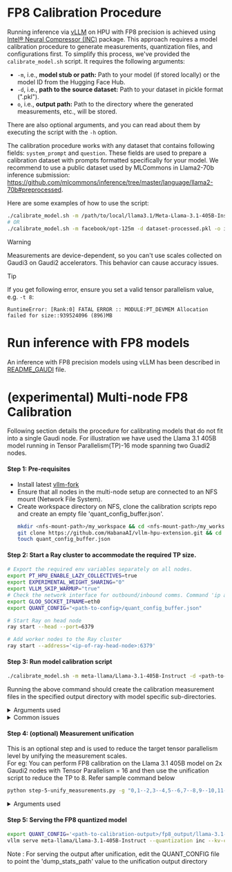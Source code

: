 # FP8 Calibration Procedure

Running inference via [vLLM](https://github.com/vllm-project/vllm) on HPU with FP8 precision is achieved using [Intel® Neural Compressor (INC)](https://docs.habana.ai/en/latest/PyTorch/Inference_on_PyTorch/Quantization/Inference_Using_FP8.html#inference-using-fp8) package. This approach requires a model calibration procedure to generate measurements, quantization files, and configurations first. To simplify this process, we've provided the `calibrate_model.sh` script. It requires the following arguments:

- `-m`, i.e., **model stub or path:** Path to your model (if stored locally) or the model ID from the Hugging Face Hub.
- `-d`, i.e., **path to the source dataset:** Path to your dataset in pickle format (".pkl").
- `o`, i.e., **output path:** Path to the directory where the generated measurements, etc., will be stored.

There are also optional arguments, and you can read about them by executing the script with the `-h` option.

The calibration procedure works with any dataset that contains following fields: `system_prompt` and `question`. These fields are used to prepare a calibration dataset with prompts formatted specifically for your model. We recommend to use a public dataset used by MLCommons in Llama2-70b inference submission: https://github.com/mlcommons/inference/tree/master/language/llama2-70b#preprocessed.

Here are some examples of how to use the script:

```bash
./calibrate_model.sh -m /path/to/local/llama3.1/Meta-Llama-3.1-405B-Instruct/ -d dataset-processed.pkl -o /path/to/measurements/vllm-benchmarks/inc -b 128 -t 8 -l 4096
# OR
./calibrate_model.sh -m facebook/opt-125m -d dataset-processed.pkl -o inc/
```

> [!WARNING] 
> Measurements are device-dependent, so you can't use scales collected on Gaudi3 on Gaudi2 accelerators. This behavior can cause accuracy issues.

> [!TIP]
> If you get following error, ensure you set a valid tensor parallelism value, e.g. `-t 8`:
> ```
> RuntimeError: [Rank:0] FATAL ERROR :: MODULE:PT_DEVMEM Allocation failed for size::939524096 (896)MB
> ```

# Run inference with FP8 models

An inference with FP8 precision models using vLLM has been described in [README_GAUDI](https://github.com/HabanaAI/vllm-fork/blob/habana_main/README_GAUDI.md#quantization-fp8-inference-and-model-calibration-process) file.

# (experimental) Multi-node FP8 Calibration 

Following section details the procedure for calibrating models that do not fit into a single Gaudi node. For illustration we have used the Llama 3.1 405B model running in Tensor Parallelism(TP)-16 mode spanning two Guadi2 nodes.

#### Step 1: Pre-requisites
  - Install latest [vllm-fork](https://github.com/HabanaAI/vllm-fork/blob/habana_main/README_GAUDI.md#build-and-install-vllm)
  - Ensure that all nodes in the multi-node setup are connected to an NFS mount (Network File System).
  - Create workspace directory on NFS, clone the calibration scripts repo and create an empty file 'quant_config_buffer.json'.
    ```bash
    mkdir <nfs-mount-path>/my_workspace && cd <nfs-mount-path>/my_workspace
    git clone https://github.com/HabanaAI/vllm-hpu-extension.git && cd vllm-hpu-extension/calibration
    touch quant_config_buffer.json 
    ```

#### Step 2: Start a Ray cluster to accommodate the required TP size. 
```bash
# Export the required env variables separately on all nodes.
export PT_HPU_ENABLE_LAZY_COLLECTIVES=true
export EXPERIMENTAL_WEIGHT_SHARING="0"
export VLLM_SKIP_WARMUP="true"
# Check the network interface for outbound/inbound comms. Command 'ip a' or 'ifconfig' should list all the interfaces
export GLOO_SOCKET_IFNAME=eth0
export QUANT_CONFIG="<path-to-config>/quant_config_buffer.json"

# Start Ray on head node
ray start --head --port=6379

# Add worker nodes to the Ray cluster
ray start --address='<ip-of-ray-head-node>:6379'
```

#### Step 3: Run model calibration script
```bash
./calibrate_model.sh -m meta-llama/Llama-3.1-405B-Instruct -d <path-to-dataset>/open_orca_gpt4_tokenized_llama.calibration_1000.pkl -o <path-to-calibration-output>/fp8_output -l 10 -t 16 -b 1
```
Running the above command should create the calibration measurement files in the specified output directory with model specific sub-directories.<br>
<details><summary>Arguments used</summary>
-m for model-id/path<br> 
-d dataset pickle path<br> 
-o output directory on nfs<br> 
-l limit number of data samples used for calibration to the specified value<br> 
-t tensor parallelism<br> 
-b batch_size for calibration<br> </details>

<details><summary>Common issues</summary> 
  
  1. Facing error "nic/port is down". <br>
  This happens when the Gaudi card nic ports are down. On every node check the port status as below.<br>
     
```bash
cd /opt/habanalabs/qual/gaudi2/bin 
./manage_network_ifs.sh --status 
# All the ports should be in 'up' state. Try flipping the state
./manage_network_ifs.sh --down 
./manage_network_ifs.sh --up 
```  
  </details>


#### Step 4: (optional) Measurement unification <p>
This is an optional step and is used to reduce the target tensor parallelism level by unifying the measurement scales.<br> For eg: You can perform FP8 calibration on the Llama 3.1 405B model on 2x Gaudi2 nodes with Tensor Parallelism = 16 and then use the unification script to reduce the TP to 8. Refer sample command below
```bash
python step-5-unify_measurements.py -g "0,1--2,3--4,5--6,7--8,9--10,11--12,13--14,15"  -m <path-to-calibration-output>/fp8_output/llama-3.1-405b-instruct/g2/ -o ./unification_files_8x
```
<details><summary>Arguments used</summary>
-g - card grouping to use during unification, card indices separated by commas and groups separated by double dash<br>
-m - calibration output path which has the measurement files <br>
-o - output directory where unification output gets written<br></details>

#### Step 5: Serving the FP8 quantized model <p>
```bash
export QUANT_CONFIG='<path-to-calibration-output>/fp8_output/llama-3.1-405b-instruct/maxabs_quant_g2.json'
vllm serve meta-llama/Llama-3.1-405B-Instruct --quantization inc --kv-cache-dtype fp8_inc --weights-load-device cpu --tensor-parallel-size 8
```
Note : For serving the output after unification, edit the QUANT_CONFIG file to point the 'dump_stats_path' value to the unification output directory

